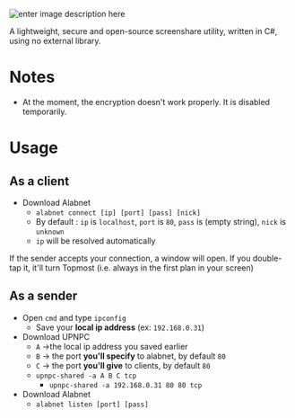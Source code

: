 ![enter image description here](https://i.imgur.com/mlUgail.jpg)

A lightweight, secure and open-source screenshare utility, written in C#, using no external library.

# Notes
 - At the moment, the encryption doesn't work properly. It is disabled temporarily.

# Usage
## As a client
- Download Alabnet
	- `alabnet connect [ip] [port] [pass] [nick]`
	 - By default : `ip` is `localhost`, `port` is `80`, `pass` is (empty string), `nick` is `unknown`
	- `ip` will be resolved automatically

If the sender accepts your connection, a window will open.
If you double-tap it, it'll turn Topmost (i.e. always in the first plan in your screen)

## As a sender
 - Open `cmd` and type `ipconfig`
	 - Save your **local ip address** (ex: `192.168.0.31`)
 - Download UPNPC
	 - `A` ->the local ip address you saved earlier
	 - `B` -> the port **you'll specify** to alabnet, by default `80`
	 - `C` -> the port **you'll give** to clients, by default `80`
	 - `upnpc-shared -a A B C tcp`
		 - `upnpc-shared -a 192.168.0.31 80 80 tcp`
- Download Alabnet
	- `alabnet listen [port] [pass]`
